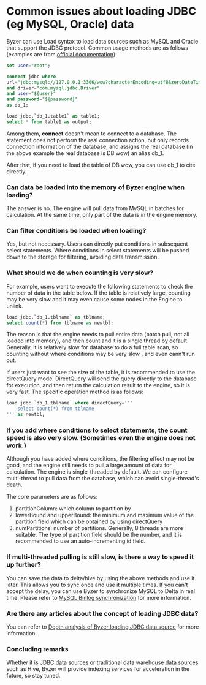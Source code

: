 # Common issues about loading JDBC (eg MySQL, Oracle) data
Byzer can use Load syntax to load data sources such as MySQL and Oracle that support the JDBC protocol. Common usage methods are as follows (examples are from [official documentation](/byzer-lang/en-us/datasource/jdbc.md)):

```sql
set user="root";

connect jdbc where
url="jdbc:mysql://127.0.0.1:3306/wow?characterEncoding=utf8&zeroDateTimeBehavior=convertToNull&tinyInt1isBit=false"
and driver="com.mysql.jdbc.Driver"
and user="${user}"
and password="${password}"
as db_1;

load jdbc.`db_1.table1` as table1;
select * from table1 as output;
```

Among them, **connect** doesn't mean to connect to a database. The statement does not perform the real connection action, but only records connection information of the database, and assigns the real database (in the above example the real database is DB wow)  an alias db_1.

After that, if you need to load the table of DB wow, you can use db_1 to cite directly.

### Can data be loaded into the memory of Byzer engine when loading?
The answer is no. The engine will pull data from MySQL in batches for calculation. At the same time, only part of the data is in the engine memory.

### Can filter conditions be loaded when loading?
Yes, but not necessary. Users can directly put conditions in subsequent select statements. Where conditions in select statements will be pushed down to the storage for filtering, avoiding data transmission.

### What should we do when counting is very slow?
For example, users want to execute the following statements to check the number of data in the table below. If the table is relatively large, counting may be very slow and it may even cause some nodes in the Engine to unlink.

```sql
load jdbc.`db_1.tblname` as tblname;
select count(*) from tblname as newtbl;
```

The reason is that the engine needs to pull entire data (batch pull, not all loaded into memory), and then count and it is a single thread by default. Generally, it is relatively slow for database to do a full table scan, so counting without where conditions may be very slow , and even cann't run out.

If users just want to see the size of the table, it is recommended to use the directQuery mode. DirectQuery will send the query directly to the database for execution, and then return the calculation result to the engine, so it is very fast. The specific operation method is as follows:

```sql
load jdbc.`db_1.tblname` where directQuery='''
    select count(*) from tblname
''' as newtbl;
```

### If you add where conditions to select statements, the count speed is also very slow. (Sometimes even the engine does not work.)
Although you have added where conditions, the filtering effect may not be good, and the engine still needs to pull a large amount of data for calculation. The engine is single-threaded by default. We can configure multi-thread to pull data from the database, which can avoid single-thread's death.

The core parameters are as follows:

1. partitionColumn: which column to partition by
2. lowerBound and upperBound: the minimum and maximum value of the partition field which can be obtained by using directQuery
3. numPartitions: number of partitions. Generally, 8 threads are more suitable. The type of partition field should be the number, and it is recommended to use an auto-incrementing id field.

### If multi-threaded pulling is still slow, is there a way to speed it up further?
You can save the data to delta/hive by using the above methods and use it later. This allows you to sync once and use it multiple times. If you can't accept the delay, you can use Byzer to synchronize MySQL to Delta in real time. Please refer to [MySQL Binlog synchronization](/byzer-lang/zh-cn/datahouse/mysql_binlog.md) for more information.

### Are there any articles about the concept of loading JDBC data?
You can refer to [Depth analysis of Byzer loading JDBC data source](https://mp.weixin.qq.com/s/zaz8sRdIkQEUn65FPQfIQg) for more information.

### Concluding remarks
Whether it is JDBC data sources or traditional data warehouse data sources such as Hive, Byzer will provide indexing services for acceleration in the future, so stay tuned.

